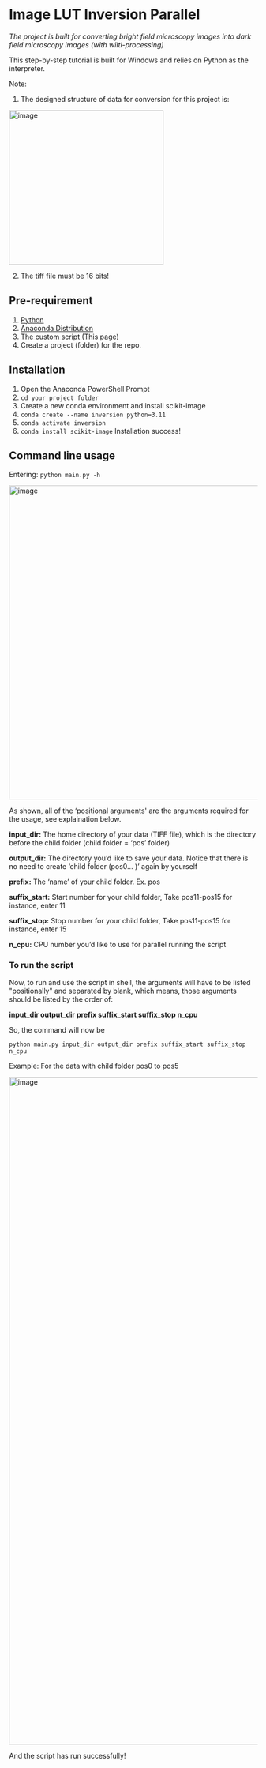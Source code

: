 # Image LUT Inversion Parallel
*The project is built for converting bright field microscopy images into dark field microscopy images (with wilti-processing)*

This step-by-step tutorial is built for Windows and relies on Python as the interpreter. 

Note:
1. The designed structure of data for conversion for this project is:
<img width="313" alt="image" src="https://github.com/derKakadu0714/Image-LUT-Inversion-Parallel/assets/103349391/7aade2b8-deed-4633-8820-f308e0f5ee82">


2. The tiff file must be 16 bits!

## Pre-requirement
1. [Python](https://www.python.org/)
2. [Anaconda Distribution](https://www.anaconda.com/download)
3. [The custom script (This page)](https://github.com/derKakadu0714/Image-LUT-Inversion-Parallel)
4. Create a project (folder) for the repo.

## Installation
1. Open the Anaconda PowerShell Prompt
2. ```cd your project folder```
3. Create a new conda environment and install scikit-image
4. ```conda create --name inversion python=3.11```
5. ```conda activate inversion```
6. ```conda install scikit-image```
Installation success!


## Command line usage
Entering:
```python main.py -h```

<img width="636" alt="image" src="https://github.com/derKakadu0714/Image-LUT-Inversion-Parallel/assets/103349391/6bb4d7fc-0a5c-4573-85d3-45f9780a50bc">

As shown, all of the ‘positional arguments' are the arguments required for the usage, see explaination below. 

**input_dir:** The home directory of your data (TIFF file), which is the directory before the child folder (child folder = ‘pos’ folder)

**output_dir:** The directory you’d like to save your data. Notice that there is no need to create ‘child folder (pos0… )’ again by yourself

**prefix:** The ‘name’ of your child folder. Ex. pos

**suffix_start:** Start number for your child folder, Take pos11-pos15 for instance, enter 11

**suffix_stop:** Stop number for your child folder, Take pos11-pos15 for instance, enter 15

**n_cpu:** CPU number you’d like to use for parallel running the script

### To run the script
Now, to run and use the script in shell, the arguments will have to be listed "positionally" and separated by blank, which means, those arguments should be listed by the order of: 

**input_dir output_dir prefix suffix_start suffix_stop n_cpu**

So, the command will now be

```python main.py input_dir output_dir prefix suffix_start suffix_stop n_cpu```

Example:
For the data with child folder pos0 to pos5

<img width="1352" alt="image" src="https://github.com/derKakadu0714/Image-LUT-Inversion-Parallel/assets/103349391/206ffb88-4bcf-48e7-823e-2e2dff8acdee">

And the script has run successfully!
